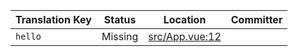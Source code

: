 | Translation Key | Status | Location | Committer |
|-----------------|--------|----------|-----------|
| `hello` | Missing | [src/App.vue:12](https://github.com/staging-gh-org/testRepo/blob/b4aca90a0a60051c5f44629665c54b2a63fc547a/src/App.vue#L12) |  |
